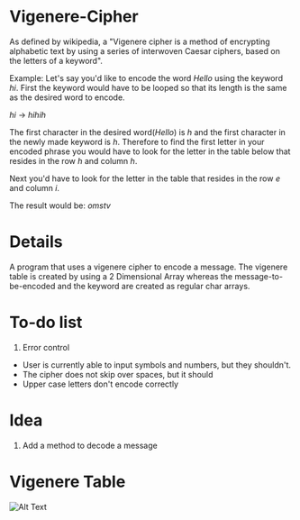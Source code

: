 # Vigenere-Cipher
As defined by wikipedia, a "Vigenere cipher is a method of encrypting alphabetic text by using a series of interwoven Caesar ciphers, based on the letters of a keyword".

Example:
Let's say you'd like to encode the word *Hello* using the keyword *hi*. First the keyword would have to be looped so that its length is the same as the desired word to encode.

*hi* -> *hihih*

The first character in the desired word(*Hello*) is *h* and the first character in the newly made keyword is *h*. Therefore to find the first letter in your encoded phrase you would have to look for the letter in the table below that resides in the row *h* and column *h*.

Next you'd have to look for the letter in the table that resides in the row *e* and column *i*. 

The result would be: *omstv*

# Details
A program that uses a vigenere cipher to encode a message.
The vigenere table is created by using a 2 Dimensional Array whereas the message-to-be-encoded and the keyword are created as regular char arrays.

# To-do list
1) Error control
- User is currently able to input symbols and numbers, but they shouldn't.
- The cipher does not skip over spaces, but it should
- Upper case letters don't encode correctly

# Idea
1) Add a method to decode a message

# Vigenere Table
![Alt Text](https://upload.wikimedia.org/wikipedia/commons/9/9a/Vigen%C3%A8re_square_shading.svg)
